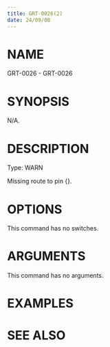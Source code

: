 ```yaml
---
title: GRT-0026(2)
date: 24/09/08
---
```


# NAME

GRT-0026 - GRT-0026

# SYNOPSIS

N/A.

# DESCRIPTION

Type: WARN

Missing route to pin {}.

# OPTIONS

This command has no switches.

# ARGUMENTS

This command has no arguments.

# EXAMPLES

# SEE ALSO
